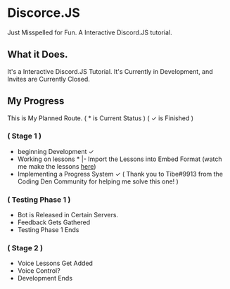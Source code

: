 # Discorce.JS
Just Misspelled for Fun. A Interactive Discord.JS tutorial.

## What it Does.
It's a Interactive Discord.JS Tutorial.
It's Currently in Development, and Invites are Currently Closed.

## My Progress
This is My Planned Route.
( * is Current Status )
( ✓ is Finished )

### ( Stage 1 )
- beginning Development ✓
- Working on lessons *
|- Import the Lessons into Embed Format
(watch me make the lessons [here](https://docs.google.com/document/d/1l50MJrwPnHfycstLQIsIlDXORScrhLrFEENLXNiG5wk/edit))
- Implementing a Progress System ✓
( Thank you to Tibe#9913 from the Coding Den Community for helping me solve this one! )
### ( Testing Phase 1 )
- Bot is Released in Certain Servers.
- Feedback Gets Gathered
- Testing Phase 1 Ends
### ( Stage 2 )
- Voice Lessons Get Added
- Voice Control?
- Development Ends
